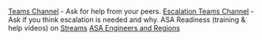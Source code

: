 [Teams Channel](https://teams.microsoft.com/l/channel/19%3aed61c2064c6941d2988493b7cdce55d7%40thread.skype/z%2520-%2520Stream%2520Analytics?groupId=d6c5d9c8-f14e-4cb6-a79a-1874c3b84cb6&tenantId=72f988bf-86f1-41af-91ab-2d7cd011db47) - Ask for help from your peers.
[Escalation Teams Channel](https://teams.microsoft.com/l/team/19%3aaa42f7f4a4bd4daf88581ddc76faf624%40thread.skype/conversations?groupId=f4ae42e4-0a6c-44b7-8865-20266713a849&tenantId=72f988bf-86f1-41af-91ab-2d7cd011db47) - Ask if you think escalation is needed and why.
ASA Readiness (training & help videos) on [Streams](https://msit.microsoftstream.com/channel/eaf05cc2-4f4c-44be-91e2-8f1932268baa)
[ASA Engineers and Regions](https://microsoft.sharepoint.com/:x:/t/BigDataAnalyticsPOD/EXKmqzDIFnxCg-MosaytTBYBh5WTbkNJUc_FIqM2R5YXZw?e=xIvUnj)